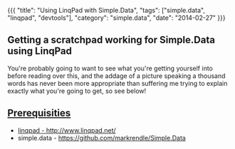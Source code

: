 {{{
  "title": "Using LinqPad with Simple.Data",
  "tags": ["simple.data", "linqpad", "devtools"],
  "category": "simple.data",
  "date": "2014-02-27"
}}}

Getting a scratchpad working for Simple.Data using LinqPad
---

You're probably going to want to see what you're getting yourself into before reading over this, and the addage of a picture speaking a thousand words has never been more appropriate than suffering me trying to explain exactly what you're going to get, so see below!

<a href="" />
<a href="" />

Prerequisities 
---

* linqpad - http://www.linqpad.net/ 
* simple.data - https://github.com/markrendle/Simple.Data

## 
